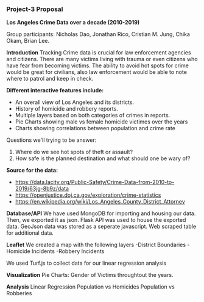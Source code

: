 ### Project-3 Proposal

<b>Los Angeles Crime Data over a decade (2010-2019)</b>

Group participants: Nicholas Dao, Jonathan Rico, Cristian M. Jung, Chika Okam, Brian Lee.

<b>Introduction</b>
Tracking Crime data is crucial for law enforcement agencies and citizens. There are many victims living with trauma or even citizens who have fear from becoming victims. The ability to avoid hot spots for crime would be great for civilians, also law enforcement would be able to note where to patrol and keep in check.

<b>Different interactive features include:</b>
- An overall view of Los Angeles and its districts.
- History of homicide and robbery reports.
- Multiple layers based on both categories of crimes in reports.
- Pie Charts showing male vs female homicide victimes over the years
- Charts showing correlations between population and crime rate

Questions we'll trying to be answer:
1. Where do we see hot spots of theft or assault? 
2. How safe is the planned destination and what should one be wary of?

<b>Source for the data:</b>
- https://data.lacity.org/Public-Safety/Crime-Data-from-2010-to-2019/63jg-8b9z/data
- https://openjustice.doj.ca.gov/exploration/crime-statistics
- https://en.wikipedia.org/wiki/Los_Angeles_County_District_Attorney

<b>Database/API</b>
We have used MongoDB for importing and housing our data. Then, we exported it as json.
Flask API was used to house the exported data.
GeoJson data was stored as a seperate javascript.
Web scraped table for additional data.

<b>Leaflet</b>
We created a map with the following layers
  -District Boundaries
  -Homicide Incidents
  -Robbery Incidents
  
 We used Turf.js to collect data for our linear regression analysis
 
 <b>Visualization</b>
 Pie Charts: Gender of Victims throughtout the years.
 
 <b>Analysis</b>
 Linear Regression
 Population vs Homicides
 Population vs Robberies
 
 
